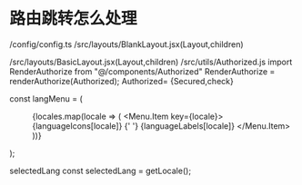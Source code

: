 # 路由跳转怎么处理
/config/config.ts 
/src/layouts/BlankLayout.jsx(Layout,children)

/src/layouts/BasicLayout.jsx(Layout,children)
	/src/utils/Authorized.js
		import RenderAuthorize from "@/components/Authorized"
		RenderAuthorize = renderAuthorize(Authorized);
										Authorized= {Secured,check}

<BlankLayout><UserLayout>

<SelectLang><HeaderDropdown overlay={langMenu} placement="bottomRight">

  const langMenu = (
    <Menu className={styles.menu} selectedKeys={[selectedLang]} onClick={changeLang}>
      {locales.map(locale => (
        <Menu.Item key={locale}>
          <span role="img" aria-label={languageLabels[locale]}>
            {languageIcons[locale]}
          </span>{' '}
          {languageLabels[locale]}
        </Menu.Item>
      ))}
    </Menu>
  );

  selectedLang
  const selectedLang = getLocale();